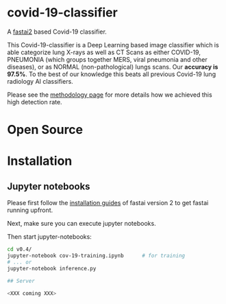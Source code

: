 # covid-19-classifier

A [fastai2](https://www.fast.ai/) based Covid-19 classifier.

This Covid-19-classifier is a Deep Learning based image classifier which is able categorize lung X-rays as well as CT Scans as either COVID-19, PNEUMONIA (which groups together MERS, viral pneumonia and other diseases), or as NORMAL (non-pathological) lungs scans.
Our **accuracy is 97.5%**. To the best of our knowledge this beats all previous Covid-19 lung radiology AI classifiers. 

Please see the [methodology page](https://labs.deep-insights.ai/methodology.html) for more details how we achieved this high detection rate.

# Open Source

# Installation

## Jupyter notebooks

Please first follow the [installation guides](https://github.com/fastai/fastai2) of fastai version 2 to get fastai running upfront.

Next, make sure you can execute jupyter notebooks.

Then start jupyter-notebooks:
```bash
cd v0.4/
jupyter-notebook cov-19-training.ipynb      # for training
# ... or
jupyter-notebook inference.py

## Server

<XXX coming XXX>

